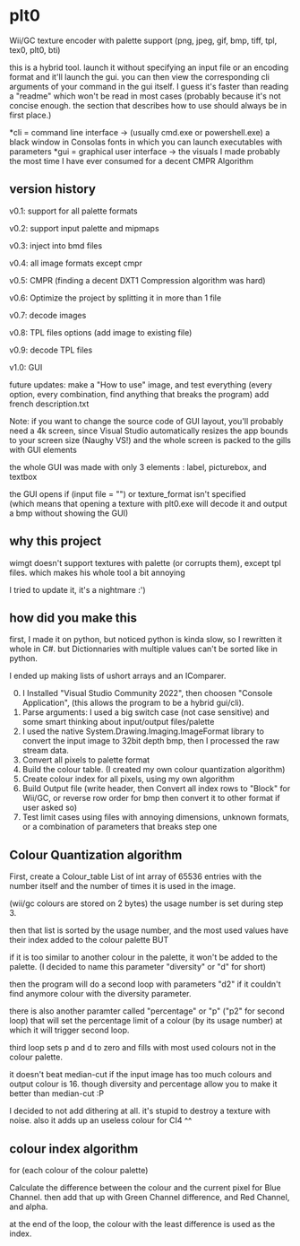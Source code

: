 # plt0
Wii/GC texture encoder with palette support (png, jpeg, gif, bmp, tiff, tpl, tex0, plt0, bti)

this is a hybrid tool. launch it without specifying an input file or an encoding format and it'll launch the gui.
you can then view the corresponding cli arguments of your command in the gui itself. I guess it's faster than reading a "readme" which won't be read in most cases (probably because it's not concise enough. the section that describes how to use should always be in first place.) 

*cli = command line interface -> (usually cmd.exe or powershell.exe) a black window in Consolas fonts in which you can launch executables with parameters
*gui = graphical user interface -> the visuals I made
probably the most time I have ever consumed for a decent CMPR Algorithm


## version history
v0.1: support for all palette formats

v0.2: support input palette and mipmaps

v0.3: inject into bmd files

v0.4: all image formats except cmpr

v0.5: CMPR (finding a decent DXT1 Compression algorithm was hard)

v0.6: Optimize the project by splitting it in more than 1 file

v0.7: decode images

v0.8: TPL files options (add image to existing file)

v0.9: decode TPL files

v1.0: GUI

future updates:
make a "How to use" image, and test everything (every option, every combination, find anything that breaks the program)
add french description.txt

Note: if you want to change the source code of GUI layout, you'll probably need a 4k screen, since Visual Studio automatically resizes the app bounds to your screen size (Naughy VS!) and the whole screen is packed to the gills with GUI elements

the whole GUI was made with only 3 elements : label, picturebox, and textbox

the GUI opens if (input file = "")  or texture_format isn't specified<br>(which means that opening a texture with plt0.exe will decode it and output a bmp without showing the GUI)

## why this project
wimgt doesn't support textures with palette (or corrupts them), except tpl files. which makes his whole tool a bit annoying

I tried to update it, it's a nightmare :')

## how did you make this
first, I made it on python, but noticed python is kinda slow, so I rewritten it whole in C#. but Dictionnaries with multiple values can't be sorted like in python.

I ended up making lists of ushort arrays and an IComparer.

0. I Installed "Visual Studio Community 2022", then choosen "Console Application", (this allows the program to be a hybrid gui/cli).
1. Parse arguments: I used a big switch case (not case sensitive) and some smart thinking about input/output files/palette
2. I used the native System.Drawing.Imaging.ImageFormat library to convert the input image to 32bit depth bmp, then I processed the raw stream data.
3. Convert all pixels to palette format
4. Build the colour table. (I created my own colour quantization algorithm)
5. Create colour index for all pixels, using my own algorithm
6. Build Output file (write header, then Convert all index rows to "Block" for Wii/GC, or reverse row order for bmp then convert it to other format if user asked so)
7. Test limit cases using files with annoying dimensions, unknown formats, or a combination of parameters that breaks step one

## Colour Quantization algorithm
First, create a Colour_table List of int array of 65536 entries with the number itself and the number of times it is used in the image.

(wii/gc colours are stored on 2 bytes) the usage number is set during step 3.

then that list is sorted by the usage number, and the most used values have their index added to the colour palette BUT

if it is too similar to another colour in the palette, it won't be added to the palette. (I decided to name this parameter "diversity" or "d" for short)

then the program will do a second loop with parameters "d2" if it couldn't find anymore colour with the diversity parameter.

there is also another paramter called "percentage" or "p" ("p2" for second loop) that will set the percentage limit of a colour (by its usage number) at which it will trigger second loop.

third loop sets p and d to zero and fills with most used colours not in the colour palette.

it doesn't beat median-cut if the input image has too much colours and output colour is 16. though diversity and percentage allow you to make it better than median-cut :P

I decided to not add dithering at all. it's stupid to destroy a texture with noise. also it adds up an useless colour for CI4 ^^

## colour index algorithm
for (each colour of the colour palette)

  Calculate the difference between the colour and the current pixel for Blue Channel. then add that up with Green Channel difference, and Red Channel, and alpha.
  
at the end of the loop, the colour with the least difference is used as the index.

